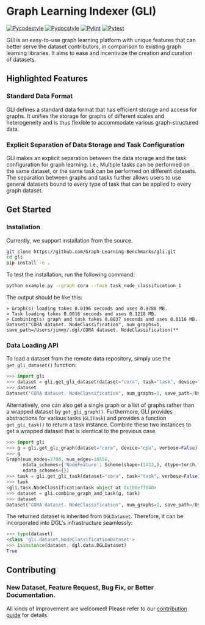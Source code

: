 # Graph Learning Indexer (GLI)

[![Pycodestyle](https://github.com/Graph-Learning-Benchmarks/gli/actions/workflows/pycodestyle.yml/badge.svg)](https://github.com/Graph-Learning-Benchmarks/gli/actions/workflows/pycodestyle.yml)
[![Pydocstyle](https://github.com/Graph-Learning-Benchmarks/gli/actions/workflows/pydocstyle.yml/badge.svg)](https://github.com/Graph-Learning-Benchmarks/gli/actions/workflows/pydocstyle.yml)
[![Pylint](https://github.com/Graph-Learning-Benchmarks/gli/actions/workflows/pylint.yml/badge.svg)](https://github.com/Graph-Learning-Benchmarks/gli/actions/workflows/pylint.yml)
[![Pytest](https://github.com/Graph-Learning-Benchmarks/gli/actions/workflows/pytest.yml/badge.svg)](https://github.com/Graph-Learning-Benchmarks/gli/actions/workflows/pytest.yml)

GLI is an easy-to-use graph learning platform with unique features that can better serve the dataset contributors, in comparison to existing graph learning libraries. It aims to ease and incentivize the creation and curation of datasets.

## Highlighted Features

### Standard Data Format

GLI defines a standard data format that has efficient storage and access for graphs. It unifies the storage for graphs of different scales and heterogeneity and is thus flexible to accommodate various graph-structured data.

### Explicit Separation of Data Storage and Task Configuration

GLI makes an explicit separation between the data storage and the task configuration for graph learning. i.e., Multiple tasks can be performed on the same dataset, or the same task can be performed on different datasets. The separation between graphs and tasks further allows users to use general datasets bound to every type of task that can be applied to every graph dataset.

<!-- TODO: Add more highlighted features. -->

## Get Started

### Installation

Currently, we support installation from the source.

```bash
git clone https://github.com/Graph-Learning-Benchmarks/gli.git
cd gli
pip install -e .
```

To test the installation, run the following command:

```bash
python example.py --graph cora --task task_node_classification_1
```

The output should be like this:

```
> Graph(s) loading takes 0.0196 seconds and uses 0.9788 MB.
> Task loading takes 0.0016 seconds and uses 0.1218 MB.
> Combining(s) graph and task takes 0.0037 seconds and uses 0.0116 MB.
Dataset("CORA dataset. NodeClassification", num_graphs=1, save_path=/Users/jimmy/.dgl/CORA dataset. NodeClassification)**
```

### Data Loading API

To load a dataset from the remote data repository, simply use the `get_gli_dataset()` function:

```python
>>> import gli
>>> dataset = gli.get_gli_dataset(dataset="cora", task="task", device="cpu")
>>> dataset
Dataset("CORA dataset. NodeClassification", num_graphs=1, save_path=/Users/jimmy/.dgl/CORA dataset. NodeClassification)
```

Alternatively, one can also get a single graph or a list of graphs rather than a wrapped dataset by `get_gli_graph()`. Furthermore, GLI provides abstractions for various tasks (`GLITask`) and provides a function `get_gli_task()` to return a task instance. Combine these two instances to get a wrapped dataset that is identical to the previous case.

```python
>>> import gli
>>> g = gli.get_gli_graph(dataset="cora", device="cpu", verbose=False)
>>> g
Graph(num_nodes=2708, num_edges=10556,
      ndata_schemes={'NodeFeature': Scheme(shape=(1433,), dtype=torch.float32), 'NodeLabel': Scheme(shape=(), dtype=torch.int64)}
      edata_schemes={})
>>> task = gli.get_gli_task(dataset="cora", task="task", verbose=False)
>>> task
<gli.task.NodeClassificationTask object at 0x100eff640>
>>> dataset = gli.combine_graph_and_task(g, task)
>>> dataset
Dataset("CORA dataset. NodeClassification", num_graphs=1, save_path=/Users/jimmy/.dgl/CORA dataset. NodeClassification)
```

The returned dataset is inherited from `DGLDataset`. Therefore, it can be incorporated into DGL's infrastructure seamlessly:

```python
>>> type(dataset)
<class 'gli.dataset.NodeClassificationDataset'>
>>> isinstance(dataset, dgl.data.DGLDataset)
True
```

## Contributing

### New Dataset, Feature Request, Bug Fix, or Better Documentation.

All kinds of improvement are welcomed! Please refer to our [contribution guide](CONTRIBUTING.md) for details.
